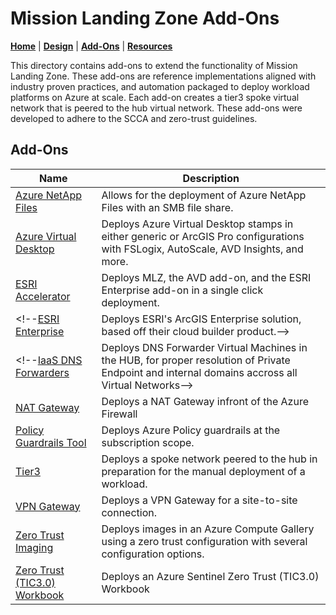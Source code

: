 # Mission Landing Zone Add-Ons

[**Home**](../../../README.md) | [**Design**](../../../docs/design.md) | [**Add-Ons**](./README.md) | [**Resources**](../../../docs/resources.md)

This directory contains add-ons to extend the functionality of Mission Landing Zone. These add-ons are reference implementations aligned with industry proven practices, and automation packaged to deploy workload platforms on Azure at scale. Each add-on creates a tier3 spoke virtual network that is peered to the hub virtual network. These add-ons were developed to adhere to the SCCA and zero-trust guidelines.

## Add-Ons

Name   | Description
------ | -----------
[Azure NetApp Files](./azure-netapp-files/README.md) | Allows for the deployment of Azure NetApp Files with an SMB file share.
[Azure Virtual Desktop](./azure-virtual-desktop/README.md) | Deploys Azure Virtual Desktop stamps in either generic or ArcGIS Pro configurations with FSLogix, AutoScale, AVD Insights, and more.
[ESRI Accelerator](../../docs/esri.md) | Deploys MLZ, the AVD add-on, and the ESRI Enterprise add-on in a single click deployment.
<!--[ESRI Enterprise](./esri-enterprise) | Deploys ESRI's ArcGIS Enterprise solution, based off their cloud builder product.-->
<!--[IaaS DNS Forwarders](./iaas-dns-forwarders) | Deploys DNS Forwarder Virtual Machines in the HUB, for proper resolution of Private Endpoint and internal domains accross all Virtual Networks-->
[NAT Gateway](./nat-gateway) | Deploys a NAT Gateway infront of the Azure Firewall
[Policy Guardrails Tool](./policy-guardrails-tool/readMe.md) | Deploys Azure Policy guardrails at the subscription scope.
[Tier3](./tier3/README.md) | Deploys a spoke network peered to the hub in preparation for the manual deployment of a workload.
[VPN Gateway](./virtual-network-gateway) | Deploys a VPN Gateway for a site-to-site connection.
[Zero Trust Imaging](./imaging/README.md) | Deploys images in an Azure Compute Gallery using a zero trust configuration with several configuration options.
[Zero Trust (TIC3.0) Workbook](./zero-trust-workbook) | Deploys an Azure Sentinel Zero Trust (TIC3.0) Workbook
